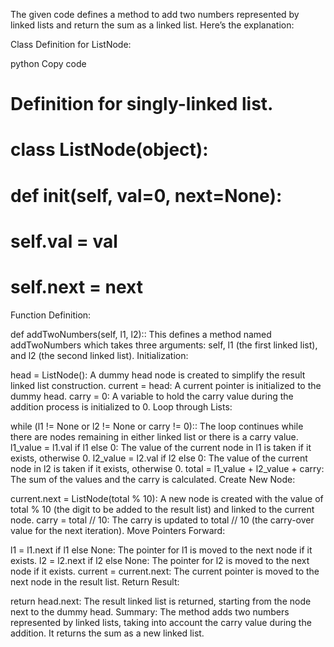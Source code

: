 The given code defines a method to add two numbers represented by linked lists and return the sum as a linked list. Here’s the explanation:

Class Definition for ListNode:

python
Copy code
# Definition for singly-linked list.
# class ListNode(object):
#     def __init__(self, val=0, next=None):
#         self.val = val
#         self.next = next
Function Definition:

def addTwoNumbers(self, l1, l2):: This defines a method named addTwoNumbers which takes three arguments: self, l1 (the first linked list), and l2 (the second linked list).
Initialization:

head = ListNode(): A dummy head node is created to simplify the result linked list construction.
current = head: A current pointer is initialized to the dummy head.
carry = 0: A variable to hold the carry value during the addition process is initialized to 0.
Loop through Lists:

while (l1 != None or l2 != None or carry != 0):: The loop continues while there are nodes remaining in either linked list or there is a carry value.
l1_value = l1.val if l1 else 0: The value of the current node in l1 is taken if it exists, otherwise 0.
l2_value = l2.val if l2 else 0: The value of the current node in l2 is taken if it exists, otherwise 0.
total = l1_value + l2_value + carry: The sum of the values and the carry is calculated.
Create New Node:

current.next = ListNode(total % 10): A new node is created with the value of total % 10 (the digit to be added to the result list) and linked to the current node.
carry = total // 10: The carry is updated to total // 10 (the carry-over value for the next iteration).
Move Pointers Forward:

l1 = l1.next if l1 else None: The pointer for l1 is moved to the next node if it exists.
l2 = l2.next if l2 else None: The pointer for l2 is moved to the next node if it exists.
current = current.next: The current pointer is moved to the next node in the result list.
Return Result:

return head.next: The result linked list is returned, starting from the node next to the dummy head.
Summary: The method adds two numbers represented by linked lists, taking into account the carry value during the addition. It returns the sum as a new linked list.

